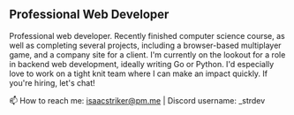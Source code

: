 ## Professional Web Developer

Professional web developer. Recently finished computer science course, as well as completing several projects, including a browser-based multiplayer game, and a company site for a client. I'm currently on the lookout for a role in backend web development, ideally writing Go or Python. I'd especially love to work on a tight knit team where I can make an impact quickly. If you're hiring, let's chat!

📫 How to reach me: isaacstriker@pm.me | Discord username: _strdev
<!--
**isaacjstriker/isaacjstriker** is a ✨ _special_ ✨ repository because its `README.md` (this file) appears on your GitHub profile.

Here are some ideas to get you started:

- 🔭 I’m currently working on ...
- 🌱 I’m currently learning ...
- 👯 I’m looking to collaborate on ...
- 🤔 I’m looking for help with ...
- 💬 Ask me about ...
- 📫 How to reach me: ...
- 😄 Pronouns: ...
- ⚡ Fun fact: ...
-->
